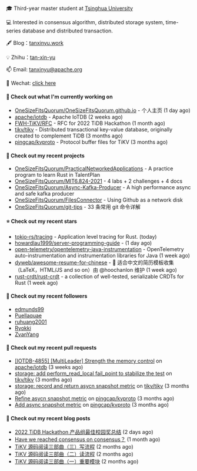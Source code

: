 🎓 Third-year master student at [Tsinghua University](https://www.tsinghua.edu.cn/)

💻 Interested in consensus algorithm, distributed storage system, time-series database and distributed transaction.

🖋 Blog：[tanxinyu.work](https://tanxinyu.work)

💡 Zhihu：[tan-xin-yu](https://www.zhihu.com/people/tan-xin-yu-22)

📫 Email: [tanxinyu@apache.org](mailto:tanxinyu@apache.org)

💬 Wechat: [click here](https://github.com/LebronAl/LebronAl/issues/1)

#### 👷 Check out what I'm currently working on

- [OneSizeFitsQuorum/OneSizeFitsQuorum.github.io](https://github.com/OneSizeFitsQuorum/OneSizeFitsQuorum.github.io) - 个人主页 (1 day ago)
- [apache/iotdb](https://github.com/apache/iotdb) - Apache IoTDB (2 weeks ago)
- [FWH-TiKV/RFC](https://github.com/FWH-TiKV/RFC) - RFC for 2022 TiDB Hackathon (1 month ago)
- [tikv/tikv](https://github.com/tikv/tikv) - Distributed transactional key-value database, originally created to complement TiDB (3 months ago)
- [pingcap/kvproto](https://github.com/pingcap/kvproto) - Protocol buffer files for TiKV (3 months ago)

#### 🌱 Check out my recent projects

- [OneSizeFitsQuorum/PracticalNetworkedApplications](https://github.com/OneSizeFitsQuorum/PracticalNetworkedApplications) - A practice program to learn Rust in TalentPlan
- [OneSizeFitsQuorum/MIT6.824-2021](https://github.com/OneSizeFitsQuorum/MIT6.824-2021) - 4 labs &#43; 2 challenges &#43; 4 docs
- [OneSizeFitsQuorum/Async-Kafka-Producer](https://github.com/OneSizeFitsQuorum/Async-Kafka-Producer) - A high performance async and safe kafka producer
- [OneSizeFitsQuorum/FilesConnector](https://github.com/OneSizeFitsQuorum/FilesConnector) - Using Github as a network disk
- [OneSizeFitsQuorum/git-tips](https://github.com/OneSizeFitsQuorum/git-tips) - 33 条常用 git 命令详解

#### ⭐ Check out my recent stars

- [tokio-rs/tracing](https://github.com/tokio-rs/tracing) - Application level tracing for Rust. (today)
- [howardlau1999/server-programming-guide](https://github.com/howardlau1999/server-programming-guide) -  (1 day ago)
- [open-telemetry/opentelemetry-java-instrumentation](https://github.com/open-telemetry/opentelemetry-java-instrumentation) - OpenTelemetry auto-instrumentation and instrumentation libraries for Java (1 week ago)
- [dyweb/awesome-resume-for-chinese](https://github.com/dyweb/awesome-resume-for-chinese) - :page_facing_up: 适合中文的简历模板收集（LaTeX，HTML/JS and so on）由 @hoochanlon 维护 (1 week ago)
- [rust-crdt/rust-crdt](https://github.com/rust-crdt/rust-crdt) - a collection of well-tested, serializable CRDTs for Rust (1 week ago)

#### 👯 Check out my recent followers

- [edmunds99](https://github.com/edmunds99)
- [Puellaquae](https://github.com/Puellaquae)
- [ruhuang2001](https://github.com/ruhuang2001)
- [Ryokki](https://github.com/Ryokki)
- [ZvanYang](https://github.com/ZvanYang)

#### 🔨 Check out my recent pull requests

- [[IOTDB-4855] [MultiLeader] Strength the memory control](https://github.com/apache/iotdb/pull/8025) on [apache/iotdb](https://github.com/apache/iotdb) (3 weeks ago)
- [storage: add perform_read_local fail_point  to stabilize the test](https://github.com/tikv/tikv/pull/13427) on [tikv/tikv](https://github.com/tikv/tikv) (3 months ago)
- [storage: record and return asycn snapshot metric](https://github.com/tikv/tikv/pull/13358) on [tikv/tikv](https://github.com/tikv/tikv) (3 months ago)
- [Refine asycn snapshot metric](https://github.com/pingcap/kvproto/pull/978) on [pingcap/kvproto](https://github.com/pingcap/kvproto) (3 months ago)
- [Add async snapshot metric](https://github.com/pingcap/kvproto/pull/974) on [pingcap/kvproto](https://github.com/pingcap/kvproto) (3 months ago)

#### 📜 Check out my recent blog posts

- [2022 TiDB Hackathon 产品组最佳校园奖总结](https://tanxinyu.work/2022-tidb-hackathon/) (2 days ago)
- [Have we reached consensus on consensus？](https://tanxinyu.work/have-we-reached-consensus-on-consensus/) (1 month ago)
- [TiKV 源码阅读三部曲（三）写流程](https://tanxinyu.work/tikv-source-code-reading-write/) (2 months ago)
- [TiKV 源码阅读三部曲（二）读流程](https://tanxinyu.work/tikv-source-code-reading-read/) (2 months ago)
- [TiKV 源码阅读三部曲（一）重要模块](https://tanxinyu.work/tikv-source-code-reading-module/) (2 months ago)
